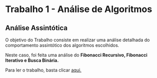 # Trabalho 1 - Análise de Algoritmos
## Análise Assintótica

O objetivo do Trabalho consiste em realizar uma análise detalhada do comportamento assintótico dos algoritmos escolhidos.<br>

Neste caso, foi feita uma análise do <b>Fibonacci Recursivo, Fibonacci Iterativo e Busca Binária.</b>

Para ler o trabalho, basta clicar [aqui.](Relatório/main.pdf)